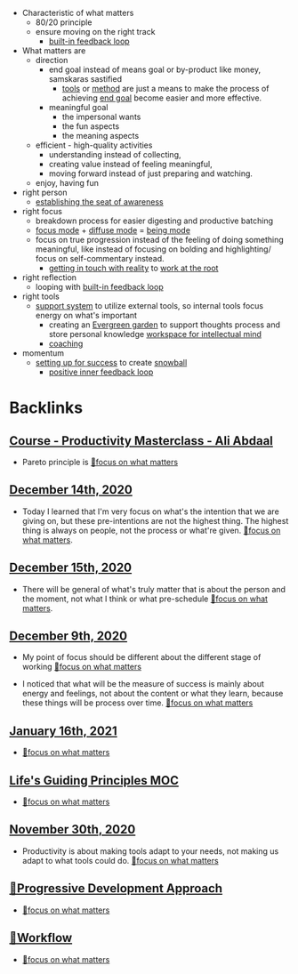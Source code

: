 - Characteristic of what matters
    - 80/20 principle
    - ensure moving on the right track
        - [built-in feedback loop](<built-in feedback loop.md>)
- What matters are
    - direction 
        - end goal instead of means goal or by-product like money, samskaras sastified
            - [tools](<tools.md>) or [method](<method.md>) are just a means to make the process of achieving [end goal](<end goal.md>) become easier and more effective.
        - meaningful goal
            - the impersonal wants
            - the fun aspects
            - the meaning aspects
    - efficient - high-quality activities
        - understanding instead of collecting, 
        - creating value instead of feeling meaningful, 
        - moving forward instead of just preparing and watching.
    - enjoy, having fun
- right person
    - [establishing the seat of awareness](<establishing the seat of awareness.md>)
- right focus
    - breakdown process for easier digesting and productive batching
    - [focus mode](<focus mode.md>) + [diffuse mode](<diffuse mode.md>) = [being mode](<being mode.md>)
    - focus on true progression instead of the feeling of doing something meaningful, like instead of focusing on bolding and highlighting/ focus on self-commentary instead.
        - [getting in touch with reality](<getting in touch with reality.md>) to [work at the root](<work at the root.md>)
- right reflection
    - looping with [built-in feedback loop](<built-in feedback loop.md>)
- right tools
    - [support system](<support system.md>) to utilize external tools, so internal tools focus energy on what's important 
        - creating an [Evergreen garden](<Evergreen garden.md>) to support thoughts process and store personal knowledge [workspace for intellectual mind](<workspace for intellectual mind.md>)
        - [coaching](<coaching.md>)
- momentum
    - [setting up for success](<setting up for success.md>) to create [snowball](<snowball.md>)
        - [positive inner feedback loop](<positive inner feedback loop.md>)

# Backlinks
## [Course - Productivity Masterclass - Ali Abdaal](<Course - Productivity Masterclass - Ali Abdaal.md>)
- Pareto principle is [🌱focus on what matters](<🌱focus on what matters.md>)

## [December 14th, 2020](<December 14th, 2020.md>)
- Today I learned that I'm very focus on what's the intention that we are giving on, but these pre-intentions are not the highest thing. The highest thing is always on people, not the process or what're given. [🌱focus on what matters](<🌱focus on what matters.md>).

## [December 15th, 2020](<December 15th, 2020.md>)
- There will be general of what's truly matter that is about the person and the moment, not what I think or what pre-schedule [🌱focus on what matters](<🌱focus on what matters.md>).

## [December 9th, 2020](<December 9th, 2020.md>)
- My point of focus should be different about the different stage of working [🌱focus on what matters](<🌱focus on what matters.md>)

- I noticed that what will be the measure of success is mainly about energy and feelings, not about the content or what they learn, because these things will be process over time. [🌱focus on what matters](<🌱focus on what matters.md>)

## [January 16th, 2021](<January 16th, 2021.md>)
- [🌱focus on what matters](<🌱focus on what matters.md>)

## [Life's Guiding Principles MOC](<Life's Guiding Principles MOC.md>)
- [🌱focus on what matters](<🌱focus on what matters.md>)

## [November 30th, 2020](<November 30th, 2020.md>)
- Productivity is about making tools adapt to your needs, not making us adapt to what tools could do. [🌱focus on what matters](<🌱focus on what matters.md>)

## [🌱Progressive Development Approach](<🌱Progressive Development Approach.md>)
- [🌱focus on what matters](<🌱focus on what matters.md>)

## [🌱Workflow ](<🌱Workflow .md>)
- [🌱focus on what matters](<🌱focus on what matters.md>)

